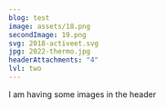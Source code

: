 ```yaml
---
blog: test
image: assets/18.png
secondImage: 19.png
svg: 2018-activeet.svg
jpg: 2022-thermo.jpg
headerAttachments: "4"
lvl: two
---
```

I am having some images in the header